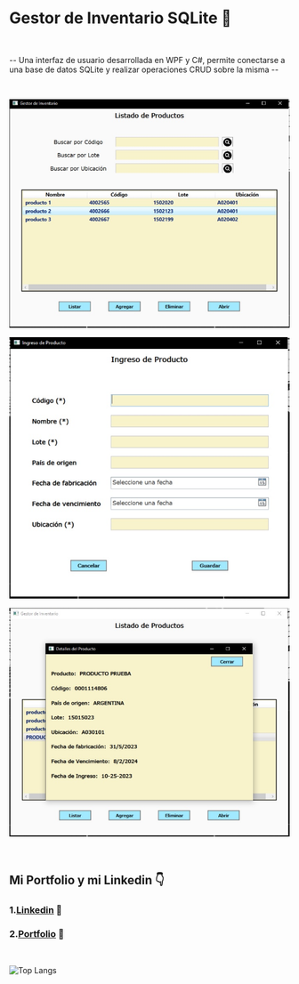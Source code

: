 <h1>Gestor de Inventario SQLite 💽</h1>

</br>

-- Una interfaz de usuario desarrollada en WPF y C#, permite conectarse a una base de datos SQLite y realizar operaciones CRUD sobre la misma --
  
  
</br>


<img src="https://github.com/PerPab/GestorInventarioSQL/blob/master/image1.jpg" ></img>

<img src="https://github.com/PerPab/GestorInventarioSQL/blob/master/image2.jpg" ></img>

<img src="https://github.com/PerPab/GestorInventarioSQL/blob/master/image3.jpg" ></img>




</br>

  

## Mi Portfolio y mi Linkedin 👇
### 1.[Linkedin](https://www.linkedin.com/in/pablo-percara/) 👦 </br>
### 2.[Portfolio](https://pablo-percara.vercel.app/) 📖
</br>


![Top Langs](https://github-readme-stats.vercel.app/api/top-langs/?username=PerPab&layout=compact)
</br>

